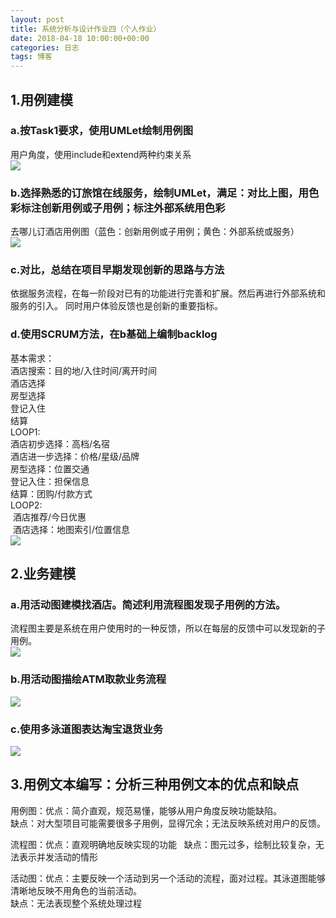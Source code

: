 ```yaml
---
layout: post
title: 系统分析与设计作业四（个人作业）
date: 2018-04-18 10:00:00+00:00
categories: 日志
tags: 博客
---
```

## 1.用例建模
### a.按Task1要求，使用UMLet绘制用例图
用户角度，使用include和extend两种约束关系  
![](https://github.com/gaoynui/gaoynui.github.io/blob/master/_posts/pictures/ReserveHotelUseCase.PNG?raw=true)
### b.选择熟悉的订旅馆在线服务，绘制UMLet，满足：对比上图，用色彩标注创新用例或子用例；标注外部系统用色彩
去哪儿订酒店用例图（蓝色：创新用例或子用例；黄色：外部系统或服务）  
![](https://github.com/gaoynui/gaoynui.github.io/blob/master/_posts/pictures/QunarUseCase.PNG?raw=true)
### c.对比，总结在项目早期发现创新的思路与方法
依据服务流程，在每一阶段对已有的功能进行完善和扩展。然后再进行外部系统和服务的引入。
同时用户体验反馈也是创新的重要指标。
### d.使用SCRUM方法，在b基础上编制backlog
基本需求：  
  酒店搜索：目的地/入住时间/离开时间  
  酒店选择  
  房型选择  
  登记入住  
  结算  
LOOP1:  
  酒店初步选择：高档/名宿  
  酒店进一步选择：价格/星级/品牌  
  房型选择：位置交通  
  登记入住：担保信息  
  结算：团购/付款方式  
LOOP2:  
  酒店推荐/今日优惠  
  酒店选择：地图索引/位置信息  
![](https://github.com/gaoynui/gaoynui.github.io/blob/master/_posts/pictures/HotelBacklog.PNG?raw=true)
## 2.业务建模
### a.用活动图建模找酒店。简述利用流程图发现子用例的方法。
流程图主要是系统在用户使用时的一种反馈，所以在每层的反馈中可以发现新的子用例。  
![](https://github.com/gaoynui/gaoynui.github.io/blob/master/_posts/pictures/HotelActivityGraph.PNG?raw=true)
### b.用活动图描绘ATM取款业务流程
![](https://github.com/gaoynui/gaoynui.github.io/blob/master/_posts/pictures/ATMActivityGraph.PNG?raw=true)
### c.使用多泳道图表达淘宝退货业务
![](https://github.com/gaoynui/gaoynui.github.io/blob/master/_posts/pictures/TaobaoMulti.PNG?raw=true)
## 3.用例文本编写：分析三种用例文本的优点和缺点
用例图：优点：简介直观，规范易懂，能够从用户角度反映功能缺陷。  
缺点：对大型项目可能需要很多子用例，显得冗余；无法反映系统对用户的反馈。  

流程图：优点：直观明确地反映实现的功能  
缺点：图元过多，绘制比较复杂，无法表示并发活动的情形

活动图：优点：主要反映一个活动到另一个活动的流程，面对过程。其泳道图能够清晰地反映不用角色的当前活动。  
缺点：无法表现整个系统处理过程

